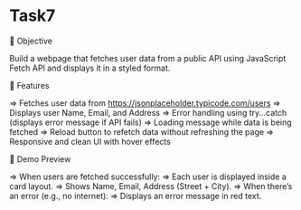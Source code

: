 # Task7
📌 Objective

Build a webpage that fetches user data from a public API using JavaScript Fetch API and displays it in a styled format.

🚀 Features

=> Fetches user data from https://jsonplaceholder.typicode.com/users
=> Displays user Name, Email, and Address
=> Error handling using try...catch (displays error message if API fails)
=> Loading message while data is being fetched
=> Reload button to refetch data without refreshing the page
=> Responsive and clean UI with hover effects


📸 Demo Preview

=> When users are fetched successfully:
=> Each user is displayed inside a card layout.
=> Shows Name, Email, Address (Street + City).
=> When there’s an error (e.g., no internet):
=> Displays an error message in red text.

